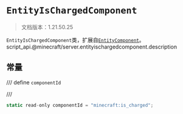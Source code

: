 # `EntityIsChargedComponent`

> 文档版本：1.21.50.25

`EntityIsChargedComponent`类，扩展自[`EntityComponent`](./entitycomponent.md)。script_api.@minecraft/server.entityischargedcomponent.description

## 常量

/// define
`componentId`


///

```js
static read-only componentId = "minecraft:is_charged";
```

